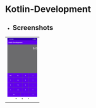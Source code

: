 # Kotlin-Development

<ul><li><h2>Screenshots</h2></li></ul>
<table style="width:100%">
<tr>
<td><img src = "https://github.com/sameer2506/Kotlin-Development/blob/3.Calculator/img/image1.jpg" height= "200px" ></td>
</tr>
</table>
